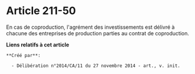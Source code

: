 # Article 211-50

En cas de coproduction, l'agrément des investissements est délivré à chacune des entreprises de production parties au contrat
de coproduction.

**Liens relatifs à cet article**

	**Créé par**:

	  - Délibération n°2014/CA/11 du 27 novembre 2014 - art., v. init.
